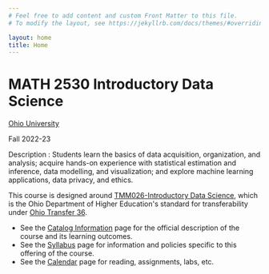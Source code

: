 ```yaml
---
# Feel free to add content and custom Front Matter to this file.
# To modify the layout, see https://jekyllrb.com/docs/themes/#overriding-theme-defaults

layout: home
title: Home
---
```


# MATH 2530 Introductory Data Science

[Ohio University](https://www.ohio.edu/)

Fall 2022-23

Description
: Students learn the basics of data acquisition, organization, and analysis; acquire hands-on experience with statistical estimation and inference, data modelling, and visualization; and explore machine learning applications, data privacy, and ethics.

This course is designed around [TMM026-Introductory Data Science](https://www.ohiohighered.org/sites/default/files/uploads/transfer/policy/Introductory%20to%20Data%20Science%20Learning%20Outcomes%20%2812.3.21%29.pdf), which is the Ohio Department of Higher Education's standard for transferability under [Ohio Transfer 36](https://www.ohiohighered.org/Ohio-Transfer-36).

* See the [Catalog Information](catalog/) page for the official description of the course and its learning outcomes.
* See the [Syllabus](syllabus/) page for information and policies specific to this offering of the course.
* See the [Calendar](calendar/) page for reading, assignments, labs, etc.
